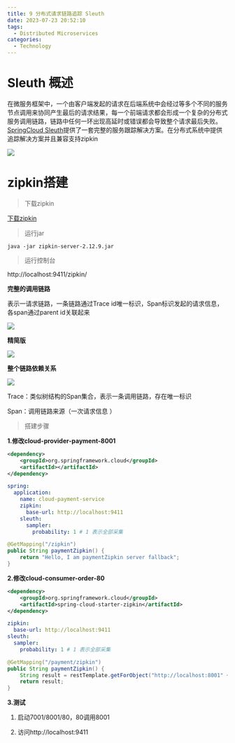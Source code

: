 ```yaml
---
title: 9 分布式请求链路追踪 Sleuth
date: 2023-07-23 20:52:10
tags: 
  - Distributed Microservices
categories: 
  - Technology
---
```


# Sleuth 概述

在微服务框架中，一个由客户端发起的请求在后端系统中会经过等多个不同的服务节点调用来协同产生最后的请求结果，每一个前端请求都会形成一个复杂的分布式服务调用链路，链路中任何一环出现高延时或错误都会导致整个请求最后失败。[SpringCloud Sleuth](https://spring.io/projects/spring-cloud-sleuth)提供了一套完整的服务跟踪解决方案。在分布式系统中提供追踪解决方案并且兼容支持zipkin

![](https://cyan-images.oss-cn-shanghai.aliyuncs.com/images/04-springcloud-20230723-46.png)

# zipkin搭建

> 下载zipkin

[下载zipkin](https://repo1.maven.org/maven2/io/zipkin/java/zipkin-server/2.12.9/)

> 运行jar

```shell
java -jar zipkin-server-2.12.9.jar
```

> 运行控制台

http://localhost:9411/zipkin/

**完整的调用链路**

表示一请求链路，一条链路通过Trace id唯一标识，Span标识发起的请求信息，各span通过parent id关联起来

![](https://cyan-images.oss-cn-shanghai.aliyuncs.com/images/04-springcloud-20230723-47.png)

**精简版**

![](https://cyan-images.oss-cn-shanghai.aliyuncs.com/images/04-springcloud-20230723-48.png)

**整个链路依赖关系**

![](https://cyan-images.oss-cn-shanghai.aliyuncs.com/images/04-springcloud-20230723-49.png)

Trace：类似树结构的Span集合，表示一条调用链路，存在唯一标识

Span：调用链路来源（一次请求信息 ）

> 搭建步骤

**1.修改cloud-provider-payment-8001**

```xml
<dependency>
    <groupId>org.springframework.cloud</groupId>
    <artifactId></artifactId>
</dependency>
```

```yml
spring:
  application:
    name: cloud-payment-service
    zipkin:
      base-url: http://localhost:9411
    sleuth:
      sampler:
        probability: 1 # 1 表示全部采集
```

```java
@GetMapping("/zipkin")
public String paymentZipkin() {
    return "Hello, I am paymentZipkin server fallback";
}
```

**2.修改cloud-consumer-order-80**

```xml
<dependency>
    <groupId>org.springframework.cloud</groupId>
    <artifactId>spring-cloud-starter-zipkin</artifactId>
</dependency>
```

```yml
zipkin:
  base-url: http://localhost:9411
sleuth:
  sampler:
    probability: 1 # 1 表示全部采集
```

```java
@GetMapping("/payment/zipkin")
public String paymentZipkin() {
    String result = restTemplate.getForObject("http://localhost:8001" + "/payment/zipkin/", String.class);
    return result;
}
```

**3.测试**

1. 启动7001/8001/80，80调用8001

2. 访问http://localhost:9411

